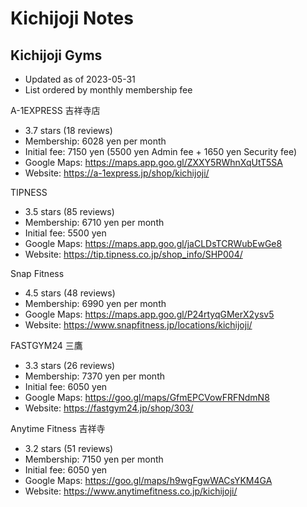 # Kichijoji Notes


## Kichijoji Gyms

* Updated as of 2023-05-31
* List ordered by monthly membership fee

A-1EXPRESS 吉祥寺店
* 3.7 stars (18 reviews)
* Membership: 6028 yen per month
* Initial fee: 7150 yen (5500 yen Admin fee + 1650 yen Security fee)
* Google Maps: <https://maps.app.goo.gl/ZXXY5RWhnXqUtT5SA>
* Website: <https://a-1express.jp/shop/kichijoji/>

TIPNESS
* 3.5 stars (85 reviews)
* Membership: 6710 yen per month
* Initial fee: 5500 yen
* Google Maps: <https://maps.app.goo.gl/jaCLDsTCRWubEwGe8>
* Website: <https://tip.tipness.co.jp/shop_info/SHP004/>

Snap Fitness
* 4.5 stars (48 reviews)
* Membership: 6990 yen per month
* Google Maps: <https://maps.app.goo.gl/P24rtyqGMerX2ysv5>
* Website: <https://www.snapfitness.jp/locations/kichijoji/>

FASTGYM24 三鷹
* 3.3 stars (26 reviews)
* Membership: 7370 yen per month
* Initial fee: 6050 yen
* Google Maps: <https://goo.gl/maps/GfmEPCVowFRFNdmN8>
* Website: <https://fastgym24.jp/shop/303/>

Anytime Fitness 吉祥寺
* 3.2 stars (51 reviews)
* Membership: 7150 yen per month
* Initial fee: 6050 yen
* Google Maps: <https://goo.gl/maps/h9wgFgwWACsYKM4GA>
* Website: <https://www.anytimefitness.co.jp/kichijoji/>
